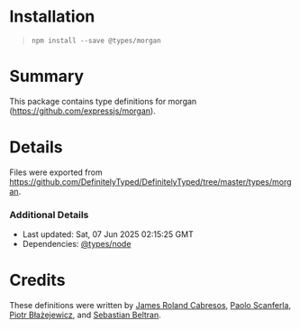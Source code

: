 # Installation
> `npm install --save @types/morgan`

# Summary
This package contains type definitions for morgan (https://github.com/expressjs/morgan).

# Details
Files were exported from https://github.com/DefinitelyTyped/DefinitelyTyped/tree/master/types/morgan.

### Additional Details
 * Last updated: Sat, 07 Jun 2025 02:15:25 GMT
 * Dependencies: [@types/node](https://npmjs.com/package/@types/node)

# Credits
These definitions were written by [James Roland Cabresos](https://github.com/staticfunction), [Paolo Scanferla](https://github.com/pscanf), [Piotr Błażejewicz](https://github.com/peterblazejewicz), and [Sebastian Beltran](https://github.com/bjohansebas).
